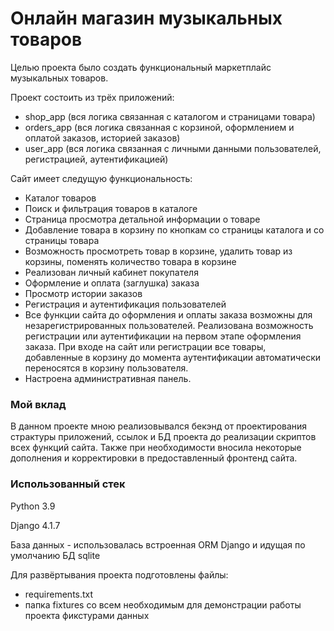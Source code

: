 # Онлайн магазин музыкальных товаров

Целью проекта было создать функциональный маркетплайс музыкальных товаров.

Проект состоить из трёх приложений:
- shop_app (вся логика связанная с каталогом и страницами товара)
- orders_app (вся логика связанная с корзиной, оформлением и оплатой заказов, историей заказов)
- user_app (вся логика связанная с личными данными пользователей, регистрацией, аутентификацией)

Сайт имеет следущую функциональность:
- Каталог товаров
- Поиск и фильтрация товаров в каталоге
- Страница просмотра детальной информации о товаре
- Добавление товара в корзину по кнопкам со страницы каталога и со страницы товара
- Возможность просмотреть товар в корзине, удалить товар из корзины, поменять количество товара в корзине
- Реализован личный кабинет покупателя
- Оформление и оплата (заглушка) заказа
- Просмотр истории заказов
- Регистрация и аутентификация пользователей
- Все функции сайта до оформления и оплаты заказа возможны для незарегистрированных пользователей. Реализована возможность регистрации или аутентификации на первом этапе оформления заказа. При входе на сайт или регистрации все товары, добавленные в корзину до момента аутентификации автоматически переносятся в корзину пользователя.
- Настроена административная панель.

### Мой вклад
В данном проекте мною реализовывался бекэнд от проектирования страктуры приложений, ссылок и БД проекта до реализации скриптов всех функций сайта. Также при необходимости вносила некоторые дополнения и корректировки в предоставленный фронтенд сайта.

### Использованный стек
Python 3.9

Django 4.1.7

База данных - использовалась встроенная ORM Django и идущая по умолчанию БД sqlite

Для развёртывания проекта подготовлены файлы:
- requirements.txt
- папка fixtures со всем необходимым для демонстрации работы проекта фикстурами данных 